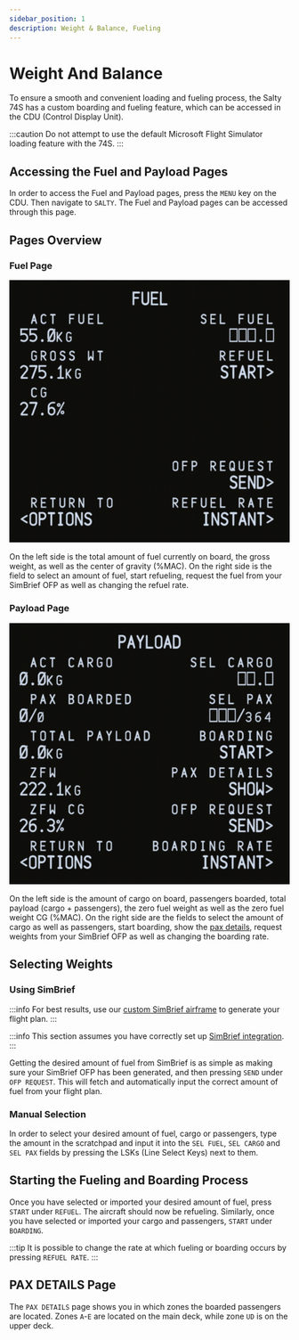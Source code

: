 ```yaml
---
sidebar_position: 1
description: Weight & Balance, Fueling
---
```


# Weight And Balance

To ensure a smooth and convenient loading and fueling process, the Salty 74S has a custom boarding and fueling feature, which can be accessed in the CDU (Control Display Unit).

:::caution
Do not attempt to use the default Microsoft Flight Simulator loading feature with the 74S.
:::

## Accessing the Fuel and Payload Pages

In order to access the Fuel and Payload pages, press the `MENU` key on the CDU. Then navigate to `SALTY`. The Fuel and Payload pages can be accessed through this page.

## Pages Overview

### Fuel Page

![Fuel Page](../assets/w&b/fuel.png)

On the left side is the total amount of fuel currently on board, the gross weight, as well as the center of gravity (%MAC). On the right side is the field to select an amount of fuel, start refueling, request the fuel from your SimBrief OFP as well as changing the refuel rate.

### Payload Page

![Payload Page](../assets/w&b/payload.png)

On the left side is the amount of cargo on board, passengers boarded, total payload (cargo + passengers), the zero fuel weight as well as the zero fuel weight CG (%MAC). On the right side are the fields to select the amount of cargo as well as passengers, start boarding, show the [pax details](#pax-details-page), request weights from your SimBrief OFP as well as changing the boarding rate.

## Selecting Weights

### Using SimBrief
:::info
For best results, use our [custom SimBrief airframe](https://www.simbrief.com/system/dispatch.php?sharefleet=141372_1660066082616) to generate your flight plan.
:::

:::info
This section assumes you have correctly set up [SimBrief integration](guides/simbrief).
:::

Getting the desired amount of fuel from SimBrief is as simple as making sure your SimBrief OFP has been generated, and then pressing `SEND` under `OFP REQUEST`. This will fetch and automatically input the correct amount of fuel from your flight plan.

### Manual Selection

In order to select your desired amount of fuel, cargo or passengers, type the amount in the scratchpad and input it into the `SEL FUEL`, `SEL CARGO` and `SEL PAX` fields by pressing the LSKs (Line Select Keys) next to them.

## Starting the Fueling and Boarding Process

Once you have selected or imported your desired amount of fuel, press `START` under `REFUEL`. The aircraft should now be refueling. Similarly, once you have selected or imported your cargo and passengers, `START` under `BOARDING`.

:::tip
It is possible to change the rate at which fueling or boarding occurs by pressing `REFUEL RATE`.
:::

## PAX DETAILS Page

The `PAX DETAILS` page shows you in which zones the boarded passengers are located. Zones `A`-`E` are located on the main deck, while zone `UD` is on the upper deck.